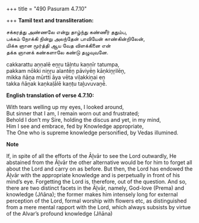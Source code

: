 +++
title = "490 Pasuram 4.7.10"

+++
**Tamil text and transliteration:**

சக்கரத்து அண்ணலே என்று தாழ்ந்து கண்ணீர் ததும்ப,  
பக்கம் நோக்கி நின்று அலந்தேன் பாவியேன் காண்கின்றிலேன்,  
மிக்க ஞான மூர்த்தி ஆய வேத விளக்கினை என்  
தக்க ஞானக் கண்களாலே கண்டு தழுவுவனே.

cakkarattu aṇṇalē eṉṟu tāḻntu kaṇṇīr tatumpa,  
pakkam nōkki niṉṟu alantēṉ pāviyēṉ kāṇkiṉṟilēṉ,  
mikka ñāṉa mūrtti āya vēta viḷakkiṉai eṉ  
takka ñāṉak kaṇkaḷālē kaṇṭu taḻuvuvaṉē.

**English translation of verse 4.7.10:**

With tears welling up my eyes, I looked around,  
But sinner that I am, I remain worn out and frustrated;  
Behold I don’t my Sire, holding the discus and yet, in my mind,  
Him I see and embrace, fed by Knowledge appropriate,  
The One who is supreme knowledge personified, by Vedas illumined.

**Note**

If, in spite of all the efforts of the Āḻvār to see the Lord outwardly, He abstained from the Āḻvār the other alternative would be for him to forget all about the Lord and carry on as before. But then, the Lord has endowed the Āḻvār with the appropriate knowledge and is perpetually in front of his mind’s eye. Forgetting the Lord is, therefore, out of the question. And so, there are two distinct facets in the Āḻvār, namely, God-love (Prema) and knowledge (Jñāna); the former makes him intensely long for external perception of the Lord, formal worship with flowers etc, as distinguished from a mere mental rapport with the Lord, which always subsists by virtue of the Alvar’s profound knowledge (Jñāna)


